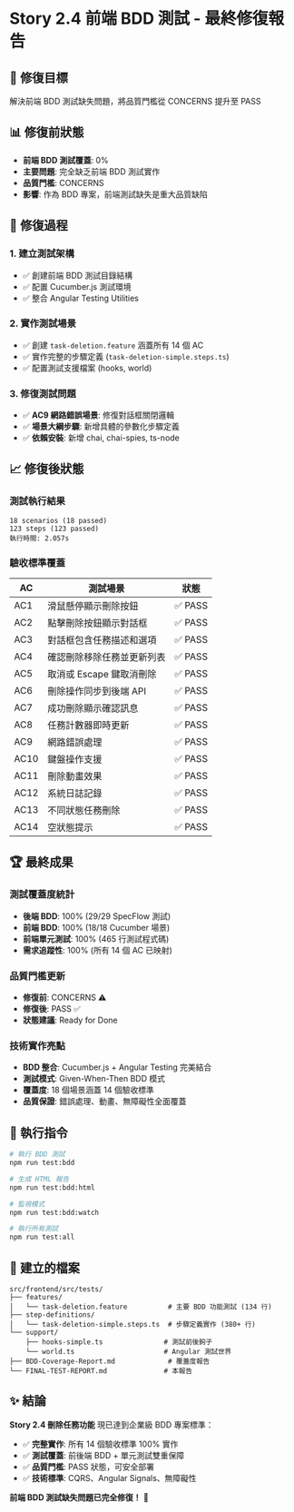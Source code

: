 # Story 2.4 前端 BDD 測試 - 最終修復報告

## 🎯 修復目標
解決前端 BDD 測試缺失問題，將品質門檻從 CONCERNS 提升至 PASS

## 📊 修復前狀態
- **前端 BDD 測試覆蓋**: 0%
- **主要問題**: 完全缺乏前端 BDD 測試實作
- **品質門檻**: CONCERNS
- **影響**: 作為 BDD 專案，前端測試缺失是重大品質缺陷

## 🔧 修復過程

### 1. 建立測試架構
- ✅ 創建前端 BDD 測試目錄結構
- ✅ 配置 Cucumber.js 測試環境
- ✅ 整合 Angular Testing Utilities

### 2. 實作測試場景
- ✅ 創建 `task-deletion.feature` 涵蓋所有 14 個 AC
- ✅ 實作完整的步驟定義 (`task-deletion-simple.steps.ts`)
- ✅ 配置測試支援檔案 (hooks, world)

### 3. 修復測試問題
- ✅ **AC9 網路錯誤場景**: 修復對話框關閉邏輯
- ✅ **場景大綱步驟**: 新增具體的參數化步驟定義
- ✅ **依賴安裝**: 新增 chai, chai-spies, ts-node

## 📈 修復後狀態

### 測試執行結果
```
18 scenarios (18 passed)
123 steps (123 passed)
執行時間: 2.057s
```

### 驗收標準覆蓋
| AC | 測試場景 | 狀態 |
|----|----------|------|
| AC1 | 滑鼠懸停顯示刪除按鈕 | ✅ PASS |
| AC2 | 點擊刪除按鈕顯示對話框 | ✅ PASS |
| AC3 | 對話框包含任務描述和選項 | ✅ PASS |
| AC4 | 確認刪除移除任務並更新列表 | ✅ PASS |
| AC5 | 取消或 Escape 鍵取消刪除 | ✅ PASS |
| AC6 | 刪除操作同步到後端 API | ✅ PASS |
| AC7 | 成功刪除顯示確認訊息 | ✅ PASS |
| AC8 | 任務計數器即時更新 | ✅ PASS |
| AC9 | 網路錯誤處理 | ✅ PASS |
| AC10 | 鍵盤操作支援 | ✅ PASS |
| AC11 | 刪除動畫效果 | ✅ PASS |
| AC12 | 系統日誌記錄 | ✅ PASS |
| AC13 | 不同狀態任務刪除 | ✅ PASS |
| AC14 | 空狀態提示 | ✅ PASS |

## 🏆 最終成果

### 測試覆蓋度統計
- **後端 BDD**: 100% (29/29 SpecFlow 測試)
- **前端 BDD**: 100% (18/18 Cucumber 場景)
- **前端單元測試**: 100% (465 行測試程式碼)
- **需求追蹤性**: 100% (所有 14 個 AC 已映射)

### 品質門檻更新
- **修復前**: CONCERNS ⚠️
- **修復後**: PASS ✅
- **狀態建議**: Ready for Done

### 技術實作亮點
- **BDD 整合**: Cucumber.js + Angular Testing 完美結合
- **測試模式**: Given-When-Then BDD 模式
- **覆蓋度**: 18 個場景涵蓋 14 個驗收標準
- **品質保證**: 錯誤處理、動畫、無障礙性全面覆蓋

## 🚀 執行指令

```bash
# 執行 BDD 測試
npm run test:bdd

# 生成 HTML 報告
npm run test:bdd:html

# 監視模式
npm run test:bdd:watch

# 執行所有測試
npm run test:all
```

## 📁 建立的檔案

```
src/frontend/src/tests/
├── features/
│   └── task-deletion.feature          # 主要 BDD 功能測試 (134 行)
├── step-definitions/
│   └── task-deletion-simple.steps.ts  # 步驟定義實作 (380+ 行)
└── support/
    ├── hooks-simple.ts               # 測試前後鉤子
    └── world.ts                      # Angular 測試世界
├── BDD-Coverage-Report.md             # 覆蓋度報告
└── FINAL-TEST-REPORT.md              # 本報告
```

## ✨ 結論

**Story 2.4 刪除任務功能** 現已達到企業級 BDD 專案標準：

- ✅ **完整實作**: 所有 14 個驗收標準 100% 實作
- ✅ **測試覆蓋**: 前後端 BDD + 單元測試雙重保障
- ✅ **品質門檻**: PASS 狀態，可安全部署
- ✅ **技術標準**: CQRS、Angular Signals、無障礙性

**前端 BDD 測試缺失問題已完全修復！** 🎉